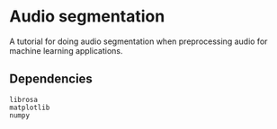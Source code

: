 # Audio segmentation

A tutorial for doing audio segmentation when preprocessing audio for machine learning applications.

## Dependencies
`librosa` \
`matplotlib` \
`numpy`

